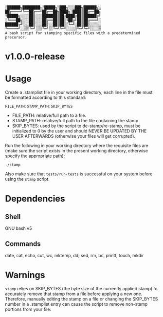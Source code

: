 ```
░██████╗████████╗░█████╗░███╗░░░███╗██████╗░
██╔════╝╚══██╔══╝██╔══██╗████╗░████║██╔══██╗
╚█████╗░░░░██║░░░███████║██╔████╔██║██████╔╝
░╚═══██╗░░░██║░░░██╔══██║██║╚██╔╝██║██╔═══╝░
██████╔╝░░░██║░░░██║░░██║██║░╚═╝░██║██║░░░░░
╚═════╝░░░░╚═╝░░░╚═╝░░╚═╝╚═╝░░░░░╚═╝╚═╝░░░░░
A bash script for stamping specific files with a predetermined precursor.
```
# v1.0.0-release
# Usage
Create a .stamplist file in your working directory, each line in the file must be formatted according to this standard:
```
FILE_PATH:STAMP_PATH:SKIP_BYTES
```
* FILE_PATH: relative/full path to a file.
* STAMP_PATH: relative/full path to the file containing the stamp.
* SKIP_BYTES: used by the script to de-stamp/re-stamp, must be initialized to 0 by the user and should NEVER BE UPDATED BY THE USER AFTERWARDS (otherwise your files will get corrupted).

Run the following in your working directory where the requisite files are (make sure the script exists in the present working directory, otherwise specify the appropriate path):
```
./stamp
```
Also make sure that `tests/run-tests` is successful on your system before using the `stamp` script.
# Dependencies
## Shell
GNU bash v5
## Commands
date, cat, echo, cut, wc, mktemp, dd, sed, rm, bc, printf, touch, mkdir
# Warnings
`stamp` relies on SKIP_BYTES (the byte size of the currently applied stamp) to accurately remove that stamp from a file before applying a new one. Therefore, manually editing the stamp on a file or changing the SKIP_BYTES number in a .stamplist entry can cause the script to remove non-stamp portions from your file.
